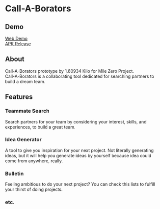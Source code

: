 # Call-A-Borators

## Demo
[Web Demo](https://wonderful-smoke-08182120f.azurestaticapps.net/) <br>
[APK Release](https://github.com/alifiarahmah/callaborators/raw/main/build/app/outputs/flutter-apk/app-release.apk)

## About
Call-A-Borators prototype by 1.60934 Kilo for Mile Zero Project. <br>
Call-A-Borators is a collaborating tool dedicated for searching partners to build a dream team.

## Features
### Teammate Search
Search partners for your team by considering your interest, skills, and experiences,
to build a great team.
### Idea Generator
A tool to give you inspiration for your next project.
Not literally generating ideas, but it will help you generate ideas by yourself
because idea could come from anywhere, really.
### Bulletin
Feeling ambitious to do your next project? You can check this lists to fulfill your
thirst of doing projects.
### etc.

<!-- ## Getting Started

This project is a starting point for a Flutter application.

A few resources to get you started if this is your first Flutter project:

- [Lab: Write your first Flutter app](https://flutter.dev/docs/get-started/codelab)
- [Cookbook: Useful Flutter samples](https://flutter.dev/docs/cookbook)

For help getting started with Flutter, view our
[online documentation](https://flutter.dev/docs), which offers tutorials,
samples, guidance on mobile development, and a full API reference.

-->